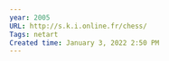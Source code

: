 ```yaml
---
year: 2005
URL: http://s.k.i.online.fr/chess/
Tags: netart
Created time: January 3, 2022 2:50 PM
---
```

